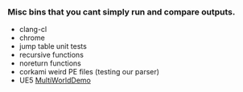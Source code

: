 ### Misc bins that you cant simply run and compare outputs.

- clang-cl
- chrome
- jump table unit tests
- recursive functions
- noreturn functions
- corkami weird PE files (testing our parser)
- UE5 [MultiWorldDemo](https://github.com/UNAmedia/ue5-multiworld-demo)